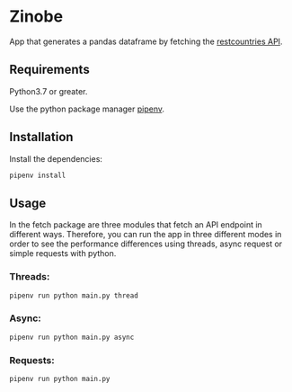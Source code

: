 # Zinobe

App that generates a pandas dataframe by fetching the 
[restcountries API](https://rapidapi.com/apilayernet/api/rest-countries-v1).

## Requirements
Python3.7 or greater.

Use the python package manager [pipenv](https://pipenv-es.readthedocs.io/es/latest/).

## Installation

Install the dependencies:

```bash
pipenv install
```

## Usage

In the fetch package are three modules that fetch an API endpoint in different ways.
Therefore, you can run the app in three different modes in order to see the performance differences using threads, async request or simple requests with python.


### Threads:
```bash
pipenv run python main.py thread
```

### Async:
```bash
pipenv run python main.py async
```

### Requests:
```bash
pipenv run python main.py
```


